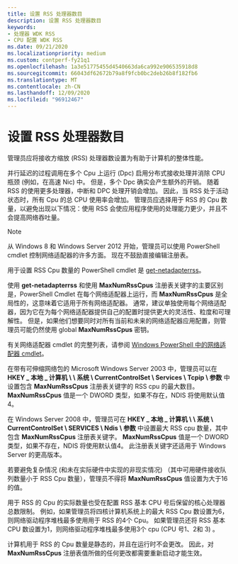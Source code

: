 ```yaml
---
title: 设置 RSS 处理器数目
description: 设置 RSS 处理器数目
keywords:
- 处理器 WDK RSS
- CPU 配置 WDK RSS
ms.date: 09/21/2020
ms.localizationpriority: medium
ms.custom: contperf-fy21q1
ms.openlocfilehash: 1a3e51775455d4540663da6ca992e906535918d8
ms.sourcegitcommit: 66043df62672b79a8f9fcb0bc2deb26b8f182fb6
ms.translationtype: MT
ms.contentlocale: zh-CN
ms.lasthandoff: 12/09/2020
ms.locfileid: "96912467"
---
```

# <a name="setting-the-number-of-rss-processors"></a>设置 RSS 处理器数目

管理员应将接收方缩放 (RSS) 处理器数设置为有助于计算机的整体性能。 

并行延迟的过程调用在多个 Cpu 上运行 (Dpc) 启用分布式接收处理并消除 CPU 瓶颈 (例如，在高速 Nic) 中。 但是，多个 Dpc 确实会产生额外的开销。 随着 RSS 的使用更多处理器，中断和 DPC 处理开销会增加。 因此，当 RSS 处于活动状态时，所有 Cpu 的总 CPU 使用率会增加。 管理员应选择用于 RSS 的 Cpu 数量，以避免出现以下情况：使用 RSS 会使应用程序使用的处理能力更少，并且不会提高网络吞吐量。

> [!NOTE]
> 从 Windows 8 和 Windows Server 2012 开始，管理员可以使用 PowerShell cmdlet 控制网络适配器的许多方面。 现在不鼓励直接编辑注册表。

用于设置 RSS Cpu 数量的 PowerShell cmdlet 是 [get-netadapterrss](/powershell/module/netadapter/Set-NetAdapterRss)。 

使用 **get-netadapterrss** 和使用 **MaxNumRssCpus** 注册表关键字的主要区别是，PowerShell Cmdlet 在每个网络适配器上运行，而 **MaxNumRssCpus** 是全局性的，这意味着它适用于所有网络适配器。 通常，建议单独使用每个网络适配器，因为它在为每个网络适配器提供自己的配置时提供更大的灵活性、粒度和可理解性。 但是，如果他们想要同时对所有当前和未来的网络适配器应用配置，则管理员可能仍然使用 global **MaxNumRssCpus** 密钥。

有关网络适配器 cmdlet 的完整列表，请参阅 [Windows PowerShell 中的网络适配器 cmdlet](/powershell/module/netadapter/)。

在带有可伸缩网络包的 Microsoft Windows Server 2003 中，管理员可以在 **HKEY \_ 本地 \_ 计算机 \\ \\ 系统 \\ CurrentControlSet \\ Services \\ Tcpip \\ 参数** 中设置包含 **MaxNumRssCpus** 注册表关键字的 RSS cpu 的最大数目。 **MaxNumRssCpus** 值是一个 DWORD 类型，如果不存在，NDIS 将使用默认值4。

在 Windows Server 2008 中，管理员可在 **HKEY \_ 本地 \_ 计算机 \\ \\ 系统 \\ CurrentControlSet \\ SERVICES \\ Ndis \\ 参数** 中设置最大 RSS cpu 数量，其中包含 **MaxNumRssCpus** 注册表关键字。 **MaxNumRssCpus** 值是一个 DWORD 类型，如果不存在，NDIS 将使用默认值4。 此注册表关键字还适用于 Windows Server 的更高版本。

若要避免复杂情况 (和未在实际硬件中实现的非现实情况) （其中可用硬件接收队列数量小于 RSS Cpu 数量），管理员不得将 **MaxNumRssCpus** 值设置为大于16的值。

用于 RSS 的 Cpu 的实际数量也受在配置 RSS 基本 CPU 号后保留的核心处理器总数限制。 例如，如果管理员将四核计算机系统上的最大 RSS Cpu 数设置为6，则网络驱动程序堆栈最多使用用于 RSS 的4个 Cpu。 如果管理员还将 RSS 基本 CPU 数设置为1，则网络驱动程序堆栈最多使用3个 cpu (CPU 号1、2和 3) 。

 计算机用于 RSS 的 Cpu 数量是静态的，并且在运行时不会更改。 因此，对 **MaxNumRssCpus** 注册表值所做的任何更改都需要重新启动才能生效。
